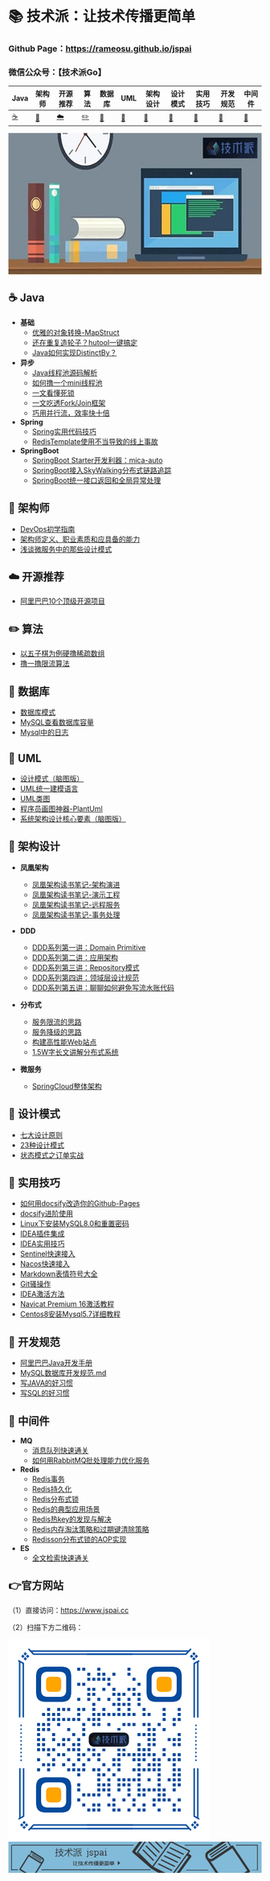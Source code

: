 

# 📚 技术派：让技术传播更简单

### Github Page：https://rameosu.github.io/jspai

### 微信公众号：【技术派Go】

| Java        | 架构师    | 开源推荐        | 算法                | 数据库      | UML         | 架构设计    | 设计模式    | 实用技巧    | 开发规范     | 中间件              |
| ----------- | ----------- | ----------- | ------------------- | ----------- | ----------- | ----------- | ----------- | ----------- | ------------ | ------------------- |
| [☕](#nav-1) | [📝](#nav-1) | [☁️](#nav-3) | [✏️](#nav-4) | [💾](#nav-5) | [📐](#nav-6) | [👑](#nav-7) | [🎯](#nav-8) | [🔧](#nav-9) | [📘](#nav-10) | [🚀](#nav-10) |

![logo](docs/assets/rameo/jsp.jpg) 

<span id="nav-1"></span>

## ☕ Java
- **基础**
    - [优雅的对象转换-MapStruct](https://rameosu.github.io/jspai/#/Java/MapStruct.md)
    - [还在重复造轮子？hutool一键搞定](https://rameosu.github.io/jspai/#/Java/Hutool.md)
    - [Java如何实现DistinctBy？](https://rameosu.github.io/jspai/#/Java/DistinctBy.md)
- **异步**    
    - [Java线程池源码解析](https://rameosu.github.io/jspai/#/Java/ThreadPool.md)
    - [如何撸一个mini线程池](https://rameosu.github.io/jspai/#/Java/Mini-ThreadPool.md)
    - [一文看懂死锁](https://rameosu.github.io/jspai/#/Java/DeadLock.md)
    - [一文吃透Fork/Join框架](https://rameosu.github.io/jspai/#/Java/ForkJoin.md)
    - [巧用并行流，效率快十倍](https://rameosu.github.io/jspai/#/Java/ParallelStream.md)
- **Spring**    
    - [Spring实用代码技巧](https://rameosu.github.io/jspai/#/Java/Spring/Spring-Code-Skill.md)
    - [RedisTemplate使用不当导致的线上事故](https://rameosu.github.io/jspai/#/Java/Spring/RedisTemplate-Incorrect-Use.md)
- **SpringBoot**    
    - [SpringBoot Starter开发利器：mica-auto](https://rameosu.github.io/jspai/#/Java/SpringBoot/Mica-Auto.md)
    - [SpringBoot接入SkyWalking分布式链路追踪](https://rameosu.github.io/jspai/#/Java/SpringBoot/SpringBoot-SkyWalking.md)
    - [SpringBoot统一接口返回和全局异常处理](https://rameosu.github.io/jspai/#/Java/SpringBoot/SpringBoot-ApiResult-GlobelException.md)


<span id="nav-2"></span>

## 📝 架构师
- [DevOps初学指南](https://rameosu.github.io/jspai/#/Architect/DevOps-Begin-Guide.md)
- [架构师定义、职业素质和应具备的能力](https://rameosu.github.io/jspai/#/Architect/Architect-Definition.md)
- [浅谈微服务中的那些设计模式](https://rameosu.github.io/jspai/#/Architect/Micro-Service-Design-Pattern.md)

<span id="nav-3"></span>

## ☁️ 开源推荐
- [阿里巴巴10个顶级开源项目](https://rameosu.github.io/jspai/#/OpenSource/Ali-Top-Ten-Open-Project.md)

<span id="nav-4"></span>

## ✏️ 算法

- [以五子棋为例硬撸稀疏数组](https://rameosu.github.io/jspai/#/Algorithm/Sparse-Array.md)
- [撸一撸限流算法](https://rameosu.github.io/jspai/#/Algorithm/RateLimit-Algorithm.md)

<span id="nav-5"></span>

## 💾 数据库
- [数据库模式](https://rameosu.github.io/jspai/#/Database/Database-Schema.md)
- [MySQL查看数据库容量](https://rameosu.github.io/jspai/#/Database/MySQL-Capacity.md)
- [Mysql中的日志](https://rameosu.github.io/jspai/#/Database/Mysql-Log.md)

<span id="nav-6"></span>
## 📐 UML
- [设计模式（脑图版）](https://rameosu.github.io/jspai/#/UML/Design-Pattern.md)
- [UML统一建模语言](https://rameosu.github.io/jspai/#/UML/UML.md)
- [UML类图](https://rameosu.github.io/jspai/#/UML/UML-Class.md)
- [程序员画图神器-PlantUml](https://rameosu.github.io/jspai/#/UML/PlantUml.md)
- [系统架构设计核心要素（脑图版）](https://rameosu.github.io/jspai/#/UML/System-Architecture-Design-Core.md)

<span id="nav-7"></span>

## 👑 架构设计
- **凤凰架构**
    - [凤凰架构读书笔记-架构演进](https://rameosu.github.io/jspai/#/Architecture/Architecture-Evolution.md)
    - [凤凰架构读书笔记-演示工程](https://rameosu.github.io/jspai/#/Architecture/Demo-Project.md)
    - [凤凰架构读书笔记-远程服务](https://rameosu.github.io/jspai/#/Architecture/Remote-Service.md)
    - [凤凰架构读书笔记-事务处理](https://rameosu.github.io/jspai/#/Architecture/Transaction-Process.md)

- **DDD**
    - [DDD系列第一讲：Domain Primitive](https://rameosu.github.io/jspai/#/Architecture/DDD/Domain-Primitive.md)
    - [DDD系列第二讲：应用架构](https://rameosu.github.io/jspai/#/Architecture/DDD/Application-Architecture.md)
    - [DDD系列第三讲：Repository模式](https://rameosu.github.io/jspai/#/Architecture/DDD/Repository-Mode.md)
    - [DDD系列第四讲：领域层设计规范](https://rameosu.github.io/jspai/#/Architecture/DDD/Domain-Design-Specification.md)
    - [DDD系列第五讲：聊聊如何避免写流水账代码](https://rameosu.github.io/jspai/#/Architecture/DDD/Avoid-Flow-Account-Code.md)

- **分布式**
    - [服务限流的思路](https://rameosu.github.io/jspai/#/Architecture/Service-RateLimit.md)
    - [服务降级的思路](https://rameosu.github.io/jspai/#/Architecture/Service-Fallback.md)
    - [构建高性能Web站点](https://rameosu.github.io/jspai/#/Architecture/High-Performance-Web-Site.md)
    - [1.5W字长文讲解分布式系统](https://rameosu.github.io/jspai/#/Architecture/Distribute-System.md)

- **微服务**
    - [SpringCloud整体架构](https://rameosu.github.io/jspai/#/Architecture/SpringCloud/SpringCloud-Architecture.md)

<span id="nav-8"></span>

## 🎯 设计模式

- [七大设计原则](https://rameosu.github.io/jspai/#/DesignPattern/Seven-Design-Principle.md)
- [23种设计模式](https://rameosu.github.io/jspai/#/DesignPattern/Design-Pattern.md)
- [状态模式之订单实战](https://rameosu.github.io/jspai/#/DesignPattern/State-Pattern.md)

<span id="nav-9"></span>

## 🔧 实用技巧
- [如何用docsify改造你的Github-Pages](https://rameosu.github.io/jspai/#/Skill/Docsify-Github-Pages.md)
- [docsify进阶使用](https://rameosu.github.io/jspai/#/Skill/Docsify-Advanced.md)
- [Linux下安装MySQL8.0和重置密码](https://rameosu.github.io/jspai/#/Skill/Linux-MySQL.md)
- [IDEA插件集成](https://rameosu.github.io/jspai/#/Skill/IDEA-Plugin.md)
- [IDEA实用技巧](https://rameosu.github.io/jspai/#/Skill/IDEA-Skill.md)
- [Sentinel快速接入](https://rameosu.github.io/jspai/#/Skill/Sentinel-Quick-Use.md)
- [Nacos快速接入](https://rameosu.github.io/jspai/#/Skill/Nacos-Quick-Use.md)
- [Markdown表情符号大全](https://rameosu.github.io/jspai/#/Skill/Markdown-Emoji.md)
- [Git骚操作](https://rameosu.github.io/jspai/#/Skill/Git-Config.md)
- [IDEA激活方法](https://rameosu.github.io/jspai/#/Skill/IDEA-Activate.md)
- [Navicat Premium 16激活教程](https://rameosu.github.io/jspai/#/Skill/Navicat-Activate.md)
- [Centos8安装Mysql5.7详细教程](https://rameosu.github.io/jspai/#/Skill/CentOs8-MySQL57.md)

<span id="nav-10"></span>

## 📘 开发规范
- [阿里巴巴Java开发手册](https://rameosu.github.io/jspai/#/Specification/Ali-Java-Specification.md)
- [MySQL数据库开发规范.md](https://rameosu.github.io/jspaiSpecification/MySQL-Specification.md)
- [写JAVA的好习惯](https://rameosu.github.io/jspai/#/Specification/JAVA-Good-Habits.md)
- [写SQL的好习惯](https://rameosu.github.io/jspai/#/Specification/SQL-Good-Habits.md)

<span id="nav-11"></span>

## 🚀 中间件
- **MQ**
    - [消息队列快速通关](https://rameosu.github.io/jspai/#/Middleware/MQ/MQ-Quick-Study.md)
    - [如何用RabbitMQ批处理能力优化服务](https://rameosu.github.io/jspai/#/Middleware/MQ/RabbitMQ-Batch.md)
- **Redis**
    - [Redis事务](https://rameosu.github.io/jspai/#/Middleware/Redis/Redis-Transaction.md)
    - [Redis持久化](https://rameosu.github.io/jspai/#/Middleware/Redis/Redis-Persistence.md)
    - [Redis分布式锁](https://rameosu.github.io/jspai/#/Middleware/Redis/Redis-Distribute-Lock.md)
    - [Redis的典型应用场景](https://rameosu.github.io/jspai/#/Middleware/Redis/Redis-Use-Scene.md)
    - [Redis热key的发现与解决](https://rameosu.github.io/jspai/#/Middleware/Redis/Redis-Hotkey.md)
    - [Redis内存淘汰策略和过期键清除策略](https://rameosu.github.io/jspai/#/Middleware/Redis/Redis-Memory-Retirement-Policy.md)
    - [Redisson分布式锁的AOP实现](https://rameosu.github.io/jspai/#/Middleware/Redis/Redisson-Distribute-Lock.md)
- **ES**
    - [全文检索快速通关](https://rameosu.github.io/jspai/#/Middleware/ES/Full-Text-Search.md)

## 👉官方网站

（1）直接访问：https://www.jspai.cc

（2）扫描下方二维码：

![qrcode](docs/assets/rameo/qrcode.png)
![banner](docs/assets/rameo/jspai.jpg) 
